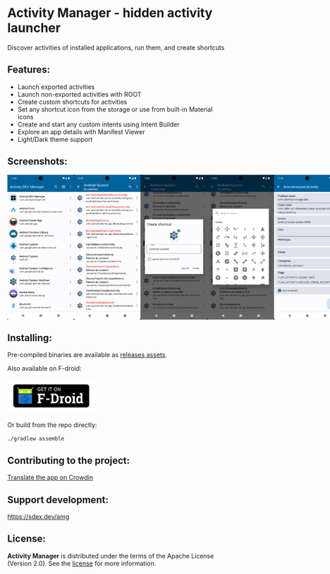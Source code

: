 # Activity Manager - hidden activity launcher

Discover activities of installed applications, run them, and create shortcuts

Features:
----------
* Launch exported activities
* Launch non-exported activities with ROOT
* Create custom shortcuts for activities
* Set any shortcut icon from the storage or use from built-in Material icons
* Create and start any custom intents using Intent Builder
* Explore an app details with Manifest Viewer
* Light/Dark theme support

Screenshots:
----------
<div style="display:flex;">
    <img
      src="https://raw.githubusercontent.com/sdex/ActivityManager/master/docs/graphics/screenshots/Screenshot_20221008_092630.png"
      alt="Screenshot" width="30%" />
    <img
        src="https://raw.githubusercontent.com/sdex/ActivityManager/master/docs/graphics/screenshots/Screenshot_20221008_092755.png"
        alt="Screenshot" width="30%" />
    <img
        src="https://raw.githubusercontent.com/sdex/ActivityManager/master/docs/graphics/screenshots/Screenshot_20221008_092848.png"
        alt="Screenshot" width="30%" />
    <img
        src="https://raw.githubusercontent.com/sdex/ActivityManager/master/docs/graphics/screenshots/Screenshot_20221008_092858.png"
        alt="Screenshot" width="30%" />
    <img
        src="https://raw.githubusercontent.com/sdex/ActivityManager/master/docs/graphics/screenshots/Screenshot_20221008_093012.png"
        alt="Screenshot" width="30%" />
    <img
        src="https://raw.githubusercontent.com/sdex/ActivityManager/master/docs/graphics/screenshots/Screenshot_20221008_093548.png"
        alt="Screenshot" width="30%" />
</div>

Installing:
----------
Pre-compiled binaries are available as [releases assets](https://github.com/sdex/ActivityManager/releases).

Also available on F-droid:
<div style="display:flex;">
    <a href="https://f-droid.org/packages/com.activitymanager/">
        <img alt="Get it on F-Droid" height="80"
            src="docs/graphics/logos/f-droid-badge.png"/>
    </a>
</div>

Or build from the repo directly:
```
./gradlew assemble
```

Contributing to the project:
----------
[Translate the app on Crowdin](https://crowdin.com/project/activity-manager)

Support development:
----------
 https://sdex.dev/amg 

License:
----------
**Activity Manager** is distributed under the terms of the Apache License (Version 2.0). See the
[license](LICENSE) for more information.
